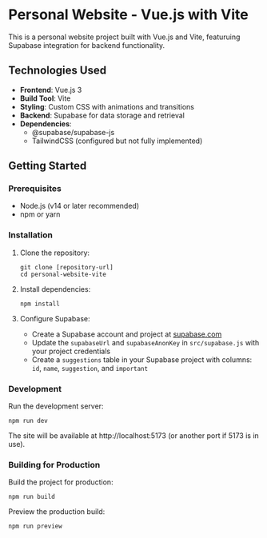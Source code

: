 # Personal Website - Vue.js with Vite

This is a personal website project built with Vue.js and Vite, featuruing Supabase integration for backend functionality.

## Technologies Used

- **Frontend**: Vue.js 3
- **Build Tool**: Vite
- **Styling**: Custom CSS with animations and transitions
- **Backend**: Supabase for data storage and retrieval
- **Dependencies**: 
  - @supabase/supabase-js
  - TailwindCSS (configured but not fully implemented)

## Getting Started

### Prerequisites

- Node.js (v14 or later recommended)
- npm or yarn

### Installation

1. Clone the repository:
   ```
   git clone [repository-url]
   cd personal-website-vite
   ```

2. Install dependencies:
   ```
   npm install
   ```

3. Configure Supabase:
   - Create a Supabase account and project at [supabase.com](https://supabase.com)
   - Update the `supabaseUrl` and `supabaseAnonKey` in `src/supabase.js` with your project credentials
   - Create a `suggestions` table in your Supabase project with columns: `id`, `name`, `suggestion`, and `important`

### Development

Run the development server:
```
npm run dev
```

The site will be available at http://localhost:5173 (or another port if 5173 is in use).

### Building for Production

Build the project for production:
```
npm run build
```

Preview the production build:
```
npm run preview
```